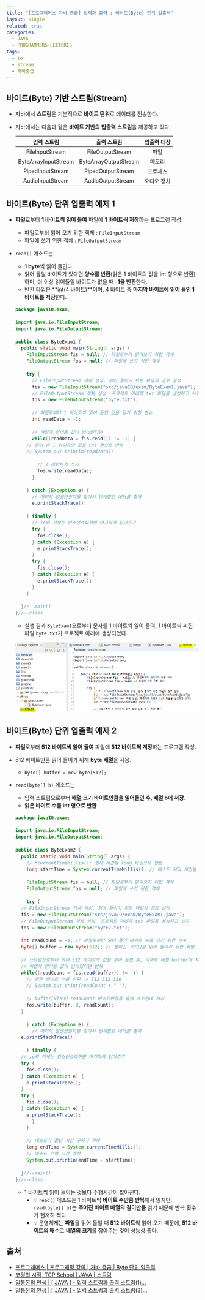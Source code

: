 ```yaml
---
title: "[프로그래머스 자바 중급] 입력과 출력 : 바이트(Byte) 단위 입출력"
layout: single
related: true
categories:
  - JAVA
  - PROGRAMMERS-LECTURES
tags:
  - io
  - stream
  - 자바중급
---
```


## 바이트(Byte) 기반 스트림(Stream)
- 자바에서 **스트림**은 기본적으로 **바이트 단위**로 데이터를 전송한다.

- 자바에서는 다음과 같은 **바이트 기반의 입출력 스트림**을 제공하고 있다.
  
  | 입력 스트림 | 출력 스트림 | 입출력 대상 |
  |:----------:|:-----------:|:----------:|
  | FileInputStream | FileOutputStream | 파일 |
  | ByteArrayInputStream | ByteArrayOutputStream | 메모리 |
  | PipedInputStream | PipedOutputStream | 프로세스 |
  | AudioInputStream | AudioOutputStream | 오디오 장치 |
  
## 바이트(Byte) 단위 입출력 예제 1
- **파일**로부터 **1 바이트씩 읽어 들여** 파일에 **1 바이트씩 저장**하는 프로그램 작성.
  - 파일로부터 읽어 오기 위한 객체 : `FileInputStream`
  - 파일에 쓰기 위한 객체 : `FileOutputStream`

- `read()` 메소드는 
  - **1 byte**씩 읽어 들인다. 
  - 읽어 들일 바이트가 있다면 **양수를 반환**(읽은 1 바이트의 값을 int 형으로 반환)하며, 더 이상 읽어들일 바이트가 없을 때 **-1을 반환**한다.
  - 반환 타입은 **int(4 바이트)**이며, 4 바이트 중 **마지막 바이트에 읽어 들인 1 바이트를 저장**한다.

  ```java
  package javaIO.exam;

  import java.io.FileInputStream;
  import java.io.FileOutputStream;

  public class ByteExam1 {
    public static void main(String[] args) {
      FileInputStream fis = null; // 파일로부터 읽어오기 위한 객체
      FileOutputStream fos = null; // 파일에 쓰기 위한 객체
      
      try {
        // FileInputStream 객체 생성. 읽어 들이기 위한 파일의 경로 설정
        fis = new FileInputStream("src/javaIO/exam/ByteExam1.java");
        // FileOutputStream 객체 생성. 프로젝트 아래에 txt 파일을 생성하고 쓰기.
        fos = new FileOutputStream("byte.txt");

        // 파일로부터 1 바이트씩 읽어 들인 값을 담기 위한 변수
        int readData = -1;

        // 파일에 읽어올 값이 남아있다면
        while((readData = fis.read()) != -1) {
	  // 읽어 온 1 바이트의 값을 int 형으로 반환
	  // System.out.println(readData); 
	  
          // 1 바이트씩 쓰기
          fos.write(readData);
        }
	
      } catch (Exception e) {
        // 에러의 발생근원지를 찾아서 단계별로 에러를 출력
        e.printStackTrace();

      } finally {
        // io의 객체는 인스턴스화하면 마지막에 닫아주기
        try {
          fos.close();
        } catch (Exception e) {
          e.printStackTrace();
        }
        try {
          fis.close();
        } catch (Exception e) {
          e.printStackTrace();
        }
      }
      
    }//--main()
  }//--class
  ```
  - 실행 결과 `ByteExam1`으로부터 문자를 1 바이트씩 읽어 들여, 1 바이트씩 써진 파일 `byte.txt`가 프로젝트 아래에 생성되었다.

  ![byte.txt가 생성된 모습](/assets/images/java/byteexam1_result.png)
  
## 바이트(Byte) 단위 입출력 예제 2
- **파일**로부터 **512 바이트씩 읽어 들여** 파일에 **512 바이트씩 저장**하는 프로그램 작성.
- 512 바이트만큼 읽어 들이기 위해 **byte 배열**을 사용.
  - `byte[] buffer = new byte[512];`

- `read(byte[] b)` 메소드는
  - 입력 스트림으로부터 **배열 크기 바이트만큼을 읽어들인 후, 배열 b에 저장**.
  - **읽은 바이트 수를 int 형으로 반환** 

  ```java
  package javaIO.exam;

  import java.io.FileInputStream;
  import java.io.FileOutputStream;

  public class ByteExam2 {
    public static void main(String[] args) {
      // *currentTimeMillis(): 현재 시간을 long 타입으로 반환
      long startTime = System.currentTimeMillis(); // 메소드 시작 시간을 구하기 위해

      FileInputStream fis = null; // 파일로부터 읽어오기 위한 객체
      FileOutputStream fos = null; // 파일에 쓰기 위한 객체
      
      try {
	// FileInputStream 객체 생성. 읽어 들이기 위한 파일의 경로 설정
	fis = new FileInputStream("src/javaIO/exam/ByteExam1.java");
	// FileOutputStream 객체 생성. 프로젝트 아래에 txt 파일을 생성하고 쓰기.
	fos = new FileOutputStream("byte2.txt");

	int readCount = -1; // 파일로부터 읽어 들인 바이트 수를 담기 위한 변수
	byte[] buffer = new byte[512]; // 정해진 크기만큼 읽어 들이기 위한 배열

	// 스트림으로부터 최대 512 바이트의 값을 읽어 들인 후, 바이트 배열 buffer에 저장
	// 파일에 읽어올 값이 남아있다면 반복
	while((readCount = fis.read(buffer)) != -1) {
	  // 읽은 바이트 수를 반환 -> 512 512 338
	  // System.out.print(readCount + " ");

	  // buffer[0]부터 readCount 바이트만큼을 출력 스트림에 저장
	  fos.write(buffer, 0, readCount);
	}
	
      } catch (Exception e) {
        // 에러의 발생근원지를 찾아서 단계별로 에러를 출력
	e.printStackTrace();

      } finally {
	// io의 객체는 인스턴스화하면 마지막에 닫아주기
	try {
	  fos.close();
	} catch (Exception e) {
	  e.printStackTrace();
	}
	try {
	  fis.close();
	} catch (Exception e) {
	  e.printStackTrace();
        }
      }

      // 메소드가 끝난 시간 구하기 위해
      long endTime = System.currentTimeMillis();
      // 메소드 수행 시간 계산
      System.out.println(endTime - startTime);
      
    }//--main()
  }//--class
  ```
  - 1 바이트씩 읽어 들이는 것보다 수행시간이 짧아진다.
    - 💡 `read()` 메소드는 1 바이트씩 **바이트 수만큼 반복**해서 읽지만, `read(byte[] b)`는 **주어진 바이트 배열의 길이만큼** 읽기 때문에 반복 횟수가 현저히 적다.
    - 💡 운영체제는 **파일**을 읽어 들일 때 **512 바이트**씩 읽어 오기 때문에, **512 바이트의 배수**로 **배열의 크기**를 잡아주는 것이 성능상 좋다.
  
## 출처
- [프로그래머스 \| 프로그래밍 강의 \| 자바 중급 \| Byte 단위 입출력](https://programmers.co.kr/learn/courses/9/lessons/267)
- [코딩의 시작, TCP School \| JAVA \| 스트림](https://www.tcpschool.com/java/java_io_stream)
- [알통몬의 인생 \| [ JAVA ] - 입력 스트림과 출력 스트림(1)...](https://blog.naver.com/PostView.nhn?blogId=rain483&logNo=220625042360&proxyReferer=https:%2F%2Fwww.google.com%2F)
- [알통몬의 인생 \| [ JAVA ] - 입력 스트림과 출력 스트림(3)...](https://blog.naver.com/rain483/220625901561)

